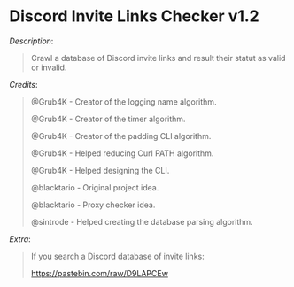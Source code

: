 # Discord Invite Links Checker v1.2

*Description*:
> Crawl a database of Discord invite links and result their statut as valid or invalid.
>
>
*Credits*:
> @Grub4K - Creator of the logging name algorithm.
>
> @Grub4K - Creator of the timer algorithm.
>
> @Grub4K - Creator of the padding CLI algorithm.
>
> @Grub4K - Helped reducing Curl PATH algorithm.
>
> @Grub4K - Helped designing the CLI.
>
> @blacktario - Original project idea.
>
> @blacktario - Proxy checker idea.
>
> @sintrode - Helped creating the database parsing algorithm.
>
*Extra*:
> If you search a Discord database of invite links:
>
> https://pastebin.com/raw/D9LAPCEw
